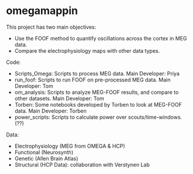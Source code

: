 # omegamappin

This project has two main objectives:
- Use the FOOF method to quantify oscillations across the cortex in MEG data. 
- Compare the electrophysiology maps with other data types. 

Code:
- Scripts_Omega: Scripts to process MEG data. Main Developer: Priya
- run_foof: Scripts to run FOOF on pre-processed MEG data. Main Developer: Tom
- om_analysis: Scripts to analyze MEG-FOOF results, and compare to other datasets. Main Developer: Tom
- Torben: Some notebooks developed by Torben to look at MEG-FOOF data. Main Developer: Torben
- power_scripts: Scripts to calculate power over scouts/time-windows. (??)

Data:
- Electrophysiology (MEG from OMEGA & HCP)
- Functional (Neurosynth)
- Genetic (Allen Brain Atlas)
- Structural (HCP Data): collaboration with Verstynen Lab

